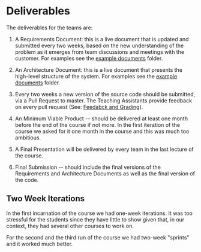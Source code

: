 Deliverables 
====
The deliverables for the teams are:

1. A Requirements Document: this is a live document that is updated and submitted every two weeks, 
based on the new understanding of the problem as it emerges from team discussions and meetings 
with the customer. For examples see the [example documents](/example-documents) folder. 

2. An Architecture Document: this is a live document that presents the high-level structure of 
the system. For examples see the [example documents](/example-documents) folder. 

3. Every two weeks a new version of the source code should be submitted, via a Pull Request to 
master. The Teaching Assistants provide feedback on every pull request (See: [Feedabck and Grading](https://github.com/mircealungu/se-course-best-practices/blob/master/TA%20Duties.md#feedback-and-grading)).

4. An Minimum Viable Product -- should be delivered at least one month before the end of the course
if not more. In the first iteration of the course we asked for it one month in the course and this
was much too ambitious.

4. A Final Presentation will be delivered by every team in the last lecture of the course. 

5. Final Submission -- should include the final versions of the Requirements and Architecture Documents 
as well as the final version of the code. 


Two Week Iterations
--
In the first incarnation of the course we had one-week iterations. 
It was too stressful for the students since they have little to show
given that, in our context, they had several other courses to work on.

For the second and the third run of the course we had two-week "sprints"
and it worked much better. 
